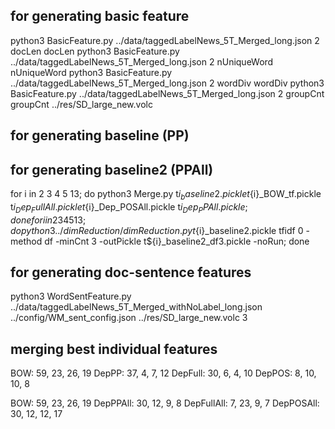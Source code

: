 
## for generating basic feature
python3 BasicFeature.py ../data/taggedLabelNews_5T_Merged_long.json 2 docLen docLen
python3 BasicFeature.py ../data/taggedLabelNews_5T_Merged_long.json 2 nUniqueWord nUniqueWord
python3 BasicFeature.py ../data/taggedLabelNews_5T_Merged_long.json 2 wordDiv wordDiv
python3 BasicFeature.py ../data/taggedLabelNews_5T_Merged_long.json 2 groupCnt groupCnt ../res/SD_large_new.volc

## for generating baseline (PP)

## for generating baseline2 (PPAll)
for i in 2 3 4 5 13; do python3 Merge.py t${i}_baseline2.pickle t${i}_BOW_tf.pickle t${i}_Dep_FullAll.pickle t${i}_Dep_POSAll.pickle t${i}_Dep_PPAll.pickle; done
for i in 2 3 4 5 13; do python3 ../dimReduction/dimReduction.py t${i}_baseline2.pickle tfidf 0 -method df -minCnt 3 -outPickle t${i}_baseline2_df3.pickle -noRun; done

## for generating doc-sentence features
python3 WordSentFeature.py ../data/taggedLabelNews_5T_Merged_withNoLabel_long.json ../config/WM_sent_config.json ../res/SD_large_new.volc 3


## merging best individual features
BOW: 59, 23, 26, 19
DepPP: 37, 4, 7, 12
DepFull: 30, 6, 4, 10
DepPOS: 8, 10, 10, 8

BOW: 59, 23, 26, 19
DepPPAll: 30, 12, 9, 8
DepFullAll: 7, 23, 9, 7
DepPOSAll: 30, 12, 12, 17


